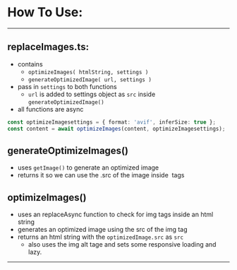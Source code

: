# How To Use:

---
##  replaceImages.ts:
- contains 
  - `optimizeImages( htmlString, settings )`
  - `generateOptimizedImage( url, settings )`
- pass in `settings` to both functions
  - `url` is added to settings object as `src` inside `generateOptimizedImage()`
- all functions are async

```ts 
const optimizeImagesettings = { format: 'avif', inferSize: true };
const content = await optimizeImages(content, optimizeImagesettings);
```

## generateOptimizeImages()
- uses `getImage()` to generate an optimized image
- returns it so we can use the .src of the image inside <img> tags

## optimizeImages()
- uses an replaceAsync function to check for img tags inside an html string
- generates an optimized image using the src of the img tag
- returns an html string with the `optimizedImage.src` as `src`
  - also uses the img alt tage and sets some responsive loading and lazy.
---


